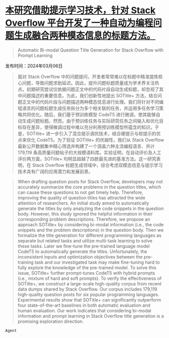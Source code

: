 # [本研究借助提示学习技术，针对 Stack Overflow 平台开发了一种自动为编程问题生成融合两种模态信息的标题方法。](https://arxiv.org/abs/2403.03677)

> Automatic Bi-modal Question Title Generation for Stack Overflow with Prompt Learning

发布时间：2024年03月06日

> 面对 Stack Overflow 中的问题提问，开发者常常难以在标题中精准提炼核心问题，导致问题求助延迟。因此，提升问题标题质量成为学术界关注热点。初期研究尝试仅依据问题正文中的代码片段自动生成标题，却忽视了其中问题描述的重要信息。为此，我们创新性地提出 SOTitle+ 方法，结合问题正文中的代码片段与问题描述两种模态信息进行处理。我们将针对不同编程语言的问题标题生成任务拆分为多个相关联的任务，并运用多任务学习策略共同优化。随后，我们基于预训练模型 CodeT5 进行微调，使其能够自动生成问题标题。然而，由于预训练任务与实际研究任务之间输入和优化目标存在差异，使得微调过程中难以充分利用预训练模型所蕴含的知识。于是，SOTitle+ 进一步引入了混合提示调优技术，结合硬提示与软提示的优点来优化 CodeT5。为了验证 SOTitle+ 的优越性，我们从 Stack Overflow 最新公开数据集中精心筛选并构建了一个涵盖六种主流编程语言、共计 179,119 条高质量问题帖子的大规模语料库。实验证明，在自动评价及人工评价两方面，SOTitle+ 均明显超越了四款最先进的基准方法。这一研究表明，在 Stack Overflow 标题生成领域中，综合考虑双模态信息与提示学习技术具有广阔的应用潜力和发展前景。

> When drafting question posts for Stack Overflow, developers may not accurately summarize the core problems in the question titles, which can cause these questions to not get timely help. Therefore, improving the quality of question titles has attracted the wide attention of researchers. An initial study aimed to automatically generate the titles by only analyzing the code snippets in the question body. However, this study ignored the helpful information in their corresponding problem descriptions. Therefore, we propose an approach SOTitle+ by considering bi-modal information (i.e., the code snippets and the problem descriptions) in the question body. Then we formalize the title generation for different programming languages as separate but related tasks and utilize multi-task learning to solve these tasks. Later we fine-tune the pre-trained language model CodeT5 to automatically generate the titles. Unfortunately, the inconsistent inputs and optimization objectives between the pre-training task and our investigated task may make fine-tuning hard to fully explore the knowledge of the pre-trained model. To solve this issue, SOTitle+ further prompt-tunes CodeT5 with hybrid prompts (i.e., mixture of hard and soft prompts). To verify the effectiveness of SOTitle+, we construct a large-scale high-quality corpus from recent data dumps shared by Stack Overflow. Our corpus includes 179,119 high-quality question posts for six popular programming languages. Experimental results show that SOTitle+ can significantly outperform four state-of-the-art baselines in both automatic evaluation and human evaluation. Our work indicates that considering bi-modal information and prompt learning in Stack Overflow title generation is a promising exploration direction.

`Agent`